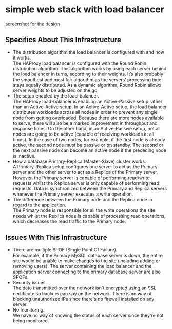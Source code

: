 # simple web stack with load balancer
[screenshot for the design](https://imgur.com/ZArNhjy)
## Specifics About This Infrastructure
- The distribution algorithm the load balancer is configured with and how it works.\
The HAProxy load balancer is configured with the Round Robin distribution algorithm. This algorithm works by using each server behind the load balancer in turns, according to their weights. It’s also probably the smoothest and most fair algorithm as the servers’ processing time stays equally distributed. As a dynamic algorithm, Round Robin allows server weights to be adjusted on the go.
- The setup enabled by the load-balancer.\
The HAProxy load-balancer is enabling an Active-Passive setup rather than an Active-Active setup. In an Active-Active setup, the load balancer distributes workloads across all nodes in order to prevent any single node from getting overloaded. Because there are more nodes available to serve, there will also be a marked improvement in throughput and response times. On the other hand, in an Active-Passive setup, not all nodes are going to be active (capable of receiving workloads at all times). In the case of two nodes, for example, if the first node is already active, the second node must be passive or on standby. The second or the next passive node can become an active node if the preceding node is inactive.
- How a database Primary-Replica (Master-Slave) cluster works.\
A Primary-Replica setup configures one server to act as the Primary server and the other server to act as a Replica of the Primary server. However, the Primary server is capable of performing read/write requests whilst the Replica server is only capable of performing read requests. Data is synchronized between the Primary and Replica servers whenever the Primary server executes a write operation.
- The difference between the Primary node and the Replica node in regard to the application.\
The Primary node is responsible for all the write operations the site needs whilst the Replica node is capable of processing read operations, which decreases the read traffic to the Primary node.
## Issues With This Infrastructure
- There are multiple SPOF (Single Point Of Failure).\
For example, if the Primary MySQL database server is down, the entire site would be unable to make changes to the site (including adding or removing users). The server containing the load balancer and the application server connecting to the primary database server are also SPOFs.
- Security issues.\
The data transmitted over the network isn't encrypted using an SSL certificate so hackers can spy on the network. There is no way of blocking unauthorized IPs since there's no firewall installed on any server.
- No monitoring.\
We have no way of knowing the status of each server since they're not being monitored.
